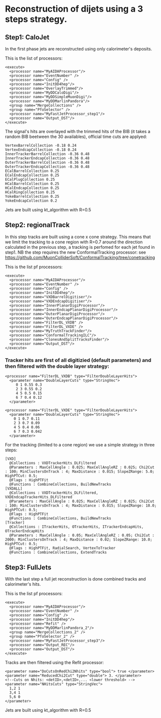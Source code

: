 # Reconstruction of dijets using a 3 steps strategy.

## Step1: CaloJet

In the first phase jets are reconstructed using only calorimeter's deposits.

This is the list of processors:

```
<execute>
  <processor name="MyAIDAProcessor"/>
  <processor name="EventNumber" />
  <processor name="Config" />
  <processor name="InitDD4hep"/>
  <processor name="OverlayTrimmed"/> 
  <processor name="MyDDCaloDigi"/>
  <processor name="MyDDSimpleMuonDigi"/>
  <processor name="MyDDMarlinPandora"/>
  <group name="MergeCollections" />
  <group name="PfoSelector" />
  <processor name="MyFastJetProcessor_step1"/>
  <processor name="Output_DST"/>
</execute>
```
The signal's hits are overlayed with the trimmed hits of the BIB (it takes a random BIB beetween the 30 availables), official time cuts are applyed:

```
VertexBarrelCollection -0.18 0.24
VertexEndcapCollection -0.18 0.24
InnerTrackerBarrelCollection -0.36 0.48
InnerTrackerEndcapCollection -0.36 0.48
OuterTrackerBarrelCollection -0.36 0.48
OuterTrackerEndcapCollection -0.36 0.48
ECalBarrelCollection 0.25
ECalEndcapCollection 0.25
ECalPlugCollection 0.25
HCalBarrelCollection 0.25
HCalEndcapCollection 0.25
HCalRingCollection 0.25
YokeBarrelCollection 0.25
YokeEndcapCollection 0.2
```
Jets are built using kt_algorithm with R=0.5

## Step2: regionalTrack

In this step tracks are built using a cone x cone strategy. This means that we limit the tracking to a cone region with R=0.7 around the direction calculated in the previous step, a tracking is perfomed for each jet found in step1.
NB the step requires the new ConformalTracking processor: see https://github.com/MuonColliderSoft/ConformalTracking/tree/conetracking

This is the list pf processors:
```
<execute>
  <processor name="MyAIDAProcessor"/>
  <processor name="EventNumber" />
  <processor name="Config" />
  <processor name="InitDD4hep"/>
  <processor name="VXDBarrelDigitiser"/>
  <processor name="VXDEndcapDigitiser"/>
  <processor name="InnerPlanarDigiProcessor"/>
  <processor name="InnerEndcapPlanarDigiProcessor"/>
  <processor name="OuterPlanarDigiProcessor"/>
  <processor name="OuterEndcapPlanarDigiProcessor"/>
  <processor name="FilterDL_VXDB" />
  <processor name="FilterDL_VXDE" />
  <processor name="MyTruthTrackFinder"/>
  <processor name="ConformalTrackingILC"/>
  <processor name="ClonesAndSplitTracksFinder"/>
  <processor name="Output_DST"/>
</execute>
```
### Tracker hits are first of all digitizied (default parameters) and then filtered with the double layer strategy:
```
<processor name="FilterDL_VXDB" type="FilterDoubleLayerHits">
  <parameter name="DoubleLayerCuts" type="StringVec">
     0 1 0.55 0.3
     2 3 0.55 0.2
     4 5 0.5 0.15
     6 7 0.4 0.12
  </parameter>

<processor name="FilterDL_VXDE" type="FilterDoubleLayerHits">
  <parameter name="DoubleLayerCuts" type="StringVec">
    0 1 0.7 0.11
    2 3 0.7 0.09
    4 5 0.4 0.06
    6 7 0.3 0.042
  </parameter>
```
For the tracking (limited to a cone region) we use a simple strategy in three steps:
```
[VXD]
  @Collections : VXDTrackerHits_DLFiltered
  @Parameters : MaxCellAngle : 0.025; MaxCellAngleRZ : 0.025; Chi2Cut : 100; MinClustersOnTrack : 4; MaxDistance : 0.015; SlopeZRange: 5.0; HighPTCut: 0.5;
  @Flags : HighPTFit
  @Functions : CombineCollections, BuildNewTracks
[VXDALL]
  @Collections : VXDTrackerHits_DLFiltered, VXDEndcapTrackerHits_DLFiltered
  @Parameters : MaxCellAngle : 0.025; MaxCellAngleRZ : 0.025; Chi2Cut : 100; MinClustersOnTrack : 4; MaxDistance : 0.015; SlopeZRange: 10.0; HighPTCut: 0.5;
  @Flags : HighPTFit
  @Functions : CombineCollections, BuildNewTracks
[Tracker]
  @Collections : ITrackerHits, OTrackerHits, ITrackerEndcapHits, OTrackerEndcapHits
  @Parameters : MaxCellAngle : 0.05; MaxCellAngleRZ : 0.05; Chi2Cut : 2000; MinClustersOnTrack : 4; MaxDistance : 0.02; SlopeZRange: 10.0; HighPTCut: 0.5;
  @Flags : HighPTFit, RadialSearch, VertexToTracker
  @Functions : CombineCollections, ExtendTracks
```
## Step3: FullJets

With the last step a full jet reconstruction is done combined tracks and calorimeter's hits.

This is the list pf processors:
```
<execute>
  <processor name="MyAIDAProcessor"/>
  <processor name="EventNumber" />
  <processor name="Config" />
  <processor name="InitDD4hep"/>
  <processor name="Refit" />
  <processor name="MyDDMarlinPandora_2"/>
  <group name="MergeCollections_2" />
  <group name="PfoSelector_2" />
  <processor name="MyFastJetProcessor_step3"/>
  <processor name="Output_REC"/>
  <processor name="Output_DST"/>
</execute>
```

Tracks are then filtered using the Refit processor:
```
<parameter name="DoCutsOnRedChi2Nhits" type="bool"> true </parameter>
<parameter name="ReducedChi2Cut" type="double"> 3. </parameter>
<!--Cuts on Nhits: <detID>,<detID>,... <lower threshold> -->
<parameter name="NHitsCuts" type="StringVec">
  1,2 1
  3,4 1
  5,6 0
</parameter>
```
Jets are built using kt_algorithm with R=0.5
